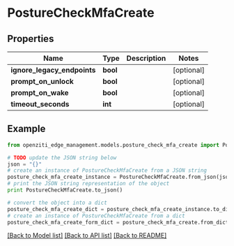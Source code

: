 # PostureCheckMfaCreate


## Properties
Name | Type | Description | Notes
------------ | ------------- | ------------- | -------------
**ignore_legacy_endpoints** | **bool** |  | [optional] 
**prompt_on_unlock** | **bool** |  | [optional] 
**prompt_on_wake** | **bool** |  | [optional] 
**timeout_seconds** | **int** |  | [optional] 

## Example

```python
from openziti_edge_management.models.posture_check_mfa_create import PostureCheckMfaCreate

# TODO update the JSON string below
json = "{}"
# create an instance of PostureCheckMfaCreate from a JSON string
posture_check_mfa_create_instance = PostureCheckMfaCreate.from_json(json)
# print the JSON string representation of the object
print PostureCheckMfaCreate.to_json()

# convert the object into a dict
posture_check_mfa_create_dict = posture_check_mfa_create_instance.to_dict()
# create an instance of PostureCheckMfaCreate from a dict
posture_check_mfa_create_form_dict = posture_check_mfa_create.from_dict(posture_check_mfa_create_dict)
```
[[Back to Model list]](../README.md#documentation-for-models) [[Back to API list]](../README.md#documentation-for-api-endpoints) [[Back to README]](../README.md)


